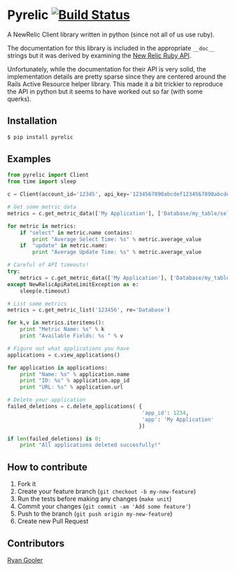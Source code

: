 # Pyrelic [![Build Status](https://travis-ci.org/andrewgross/pyrelic.png?branch=master)](https://travis-ci.org/andrewgross/pyrelic)


A NewRelic Client library written in python (since not all of us use ruby).

The documentation for this library is included in the appropriate `__doc__` strings but it was derived by examining the [New Relic Ruby API](https://github.com/newrelic/newrelic_api).

Unfortunately, while the documentation for their API is very solid, the implementation details are pretty sparse since they are centered around the Rails Active Resource helper library.  This made it a bit trickier to reproduce the API in python but it seems to have worked out so far (with some querks).

## Installation
```bash
$ pip install pyrelic
```

## Examples

```python
from pyrelic import Client
from time import sleep

c = Client(account_id='12345', api_key='1234567890abcdef1234567890abcdef')

# Get some metric data
metrics = c.get_metric_data(['My Application'], ['Database/my_table/select', 'Database/my_table/update'], ['average_value'], '2012-03-28T15:48:00Z', '2012-03-29T15:48:00Z')

for metric in metrics:
    if "select" in metric.name contains:
        print "Average Select Time: %s" % metric.average_value
    if  "update" in metric.name:
        print "Average Update Time: %s" % metric.average_value

# Careful of API timeouts!
try:
    metrics = c.get_metric_data(['My Application'], ['Database/my_table/select', 'Database/my_table/update'], ['average_value'], '2012-03-28T15:48:00Z', '2012-03-29T15:48:00Z')
except NewRelicApiRateLimitException as e:
    sleep(e.timeout)

# List some metrics
metrics = c.get_metric_list('123456', re='Database')

for k,v in metrics.iteritems():
    print "Metric Name: %s" % k
    print "Available Fields: %s " % v

# Figure out what applications you have
applications = c.view_applications()

for application in applications:
    print "Name: %s" % application.name
    print "ID: %s" % application.app_id
    print "URL: %s" % application.url

# Delete your application
failed_deletions = c.delete_applications( {
                                           'app_id': 1234,
                                           'app': 'My Application'
                                          })

if len(failed_deletions) is 0:
    print "All applications deleted succesfully!"
```


## How to contribute

1. Fork it
2. Create your feature branch (`git checkout -b my-new-feature`)
3. Run the tests before making any changes (`make unit`)
4. Commit your changes (`git commit -am 'Add some feature'`)
5. Push to the branch (`git push origin my-new-feature`)
6. Create new Pull Request


## Contributors

[Ryan Gooler](https://github.com/jippen)
